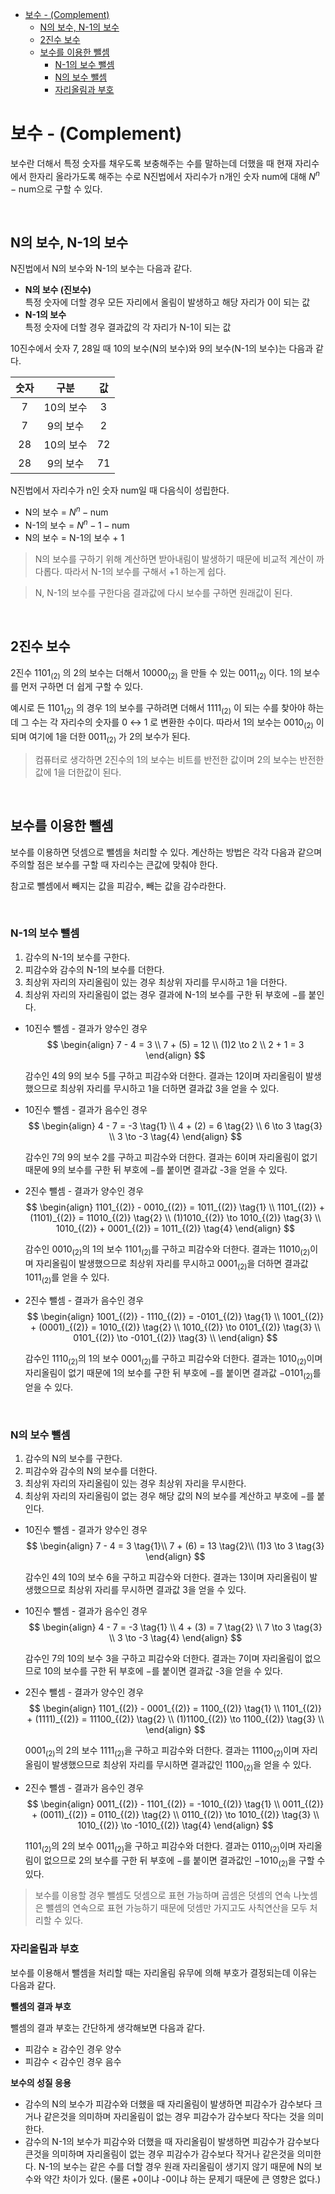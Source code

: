 - [보수 - (Complement)](#보수---complement)
  - [N의 보수, N-1의 보수](#n의-보수-n-1의-보수)
  - [2진수 보수](#2진수-보수)
  - [보수를 이용한 뺄셈](#보수를-이용한-뺄셈)
    - [N-1의 보수 뺄셈](#n-1의-보수-뺄셈)
    - [N의 보수 뺄셈](#n의-보수-뺄셈)
    - [자리올림과 부호](#자리올림과-부호)

# 보수 - (Complement)

보수란 더해서 특정 숫자를 채우도록 보충해주는 수를 말하는데 더했을 때 현재 자리수에서 한자리 올라가도록 해주는 수로 N진법에서 자리수가 n개인 숫자 num에 대해 $N^n - \text{num}$으로 구할 수 있다.

<br>

## N의 보수, N-1의 보수

N진법에서 N의 보수와 N-1의 보수는 다음과 같다.

* **N의 보수 (진보수)**  
    특정 숫자에 더할 경우 모든 자리에서 올림이 발생하고 해당 자리가 0이 되는 값
* **N-1의 보수**  
    특정 숫자에 더할 경우 결과값의 각 자리가 N-1이 되는 값

10진수에서 숫자 7, 28일 때 10의 보수(N의 보수)와  9의 보수(N-1의 보수)는 다음과 같다.

| 숫자  |   구분    |  값   |
| :---: | :-------: | :---: |
|   7   | 10의 보수 |   3   |
|   7   | 9의 보수  |   2   |
|  28   | 10의 보수 |  72   |
|  28   | 9의 보수  |  71   |


N진법에서 자리수가 n인 숫자 num일 때 다음식이 성립한다.

- N의 보수 = $N^n - \text{num}$
- N-1의 보수 = $N^n - 1 - \text{num}$
- N의 보수 = N-1의 보수 + 1

> N의 보수를 구하기 위해 계산하면 받아내림이 발생하기 때문에 비교적 계산이 까다롭다. 따라서 N-1의 보수를 구해서 +1 하는게 쉽다.

> N, N-1의 보수를 구한다음 결과값에 다시 보수를 구하면 원래값이 된다.

<br>

## 2진수 보수

2진수 $1101_{(2)}$ 의 2의 보수는 더해서 $10000_{(2)}$ 을 만들 수 있는 $0011_{(2)}$ 이다. 1의 보수를 먼저 구하면 더 쉽게 구할 수 있다.

예시로 든 $1101_{(2)}$ 의 경우 1의 보수를 구하려면 더해서 $1111_{(2)}$ 이 되는 수를 찾아야 하는데 그 수는 각 자리수의 숫자를 0 ↔ 1 로 변환한 수이다. 따라서 1의 보수는 $0010_{(2)}$ 이 되며 여기에 1을 더한 $0011_{(2)}$ 가 2의 보수가 된다.

> 컴퓨터로 생각하면 2진수의 1의 보수는 비트를 반전한 값이며 2의 보수는 반전한 값에 1을 더한값이 된다.

<br>

## 보수를 이용한 뺄셈

보수를 이용하면 덧셈으로 뺄셈을 처리할 수 있다. 계산하는 방법은 각각 다음과 같으며 주의할 점은 보수를 구할 때 자리수는 큰값에 맞춰야 한다.

참고로 뺄셈에서 빼지는 값을 피감수, 빼는 값을 감수라한다.

<br>

### N-1의 보수 뺄셈

1. 감수의 N-1의 보수를 구한다.
2. 피감수와 감수의 N-1의 보수를 더한다.
3. 최상위 자리의 자리올림이 있는 경우 최상위 자리를 무시하고 1을 더한다.
4. 최상위 자리의 자리올림이 없는 경우 결과에 N-1의 보수를 구한 뒤 부호에 $-$를 붙인다.

* 10진수 뺄셈 - 결과가 양수인 경우  
    $$
    \begin{align}
    7 - 4 = 3 \\
    7 + (5) = 12 \\
    (1)2 \to 2 \\
    2 + 1 = 3
    \end{align}
    $$

    감수인 4의 9의 보수 5를 구하고 피감수와 더한다. 결과는 12이며 자리올림이 발생했으므로 최상위 자리를 무시하고 1을 더하면 결과값 3을 얻을 수 있다.

* 10진수 뺄셈 - 결과가 음수인 경우
    $$
    \begin{align}
    4 - 7 = -3 \tag{1} \\
    4 + (2) = 6 \tag{2} \\
    6 \to 3 \tag{3} \\
    3 \to -3 \tag{4}
    \end{align}
    $$
    
    감수인 7의 9의 보수 2를 구하고 피감수와 더한다. 결과는 6이며 자리올림이 없기 때문에 9의 보수를 구한 뒤 부호에 $-$를 붙이면 결과값 -3을 얻을 수 있다.

* 2진수 뺄셈 - 결과가 양수인 경우
    $$
    \begin{align}
    1101_{(2)} - 0010_{(2)} = 1011_{(2)} \tag{1} \\
    1101_{(2)} + (1101)_{(2)} = 11010_{(2)} \tag{2} \\
    (1)1010_{(2)} \to 1010_{(2)} \tag{3} \\
    1010_{(2)} + 0001_{(2)} = 1011_{(2)} \tag{4}
    \end{align}
    $$

    감수인 $0010_{(2)}$의 1의 보수 $1101_{(2)}$를 구하고 피감수와 더한다. 결과는 $11010_{(2)}$이며 자리올림이 발생했으므로 최상위 자리를 무시하고 $0001_{(2)}$을 더하면 결과값 $1011_{(2)}$를 얻을 수 있다.

* 2진수 뺄셈 - 결과가 음수인 경우
    $$
    \begin{align}
    1001_{(2)} - 1110_{(2)} = -0101_{(2)} \tag{1} \\
    1001_{(2)} + (0001)_{(2)} = 1010_{(2)} \tag{2} \\
    1010_{(2)} \to 0101_{(2)} \tag{3} \\
    0101_{(2)} \to -0101_{(2)} \tag{3} \\
    \end{align}
    $$

    감수인 $1110_{(2)}$의 1의 보수 $0001_{(2)}$를 구하고 피감수와 더한다. 결과는 $1010_{(2)}$이며 자리올림이 없기 때문에 1의 보수를 구한 뒤 부호에 $-$를 붙이면 결과값 $-0101_{(2)}$를 얻을 수 있다.

<br>

### N의 보수 뺄셈

1. 감수의 N의 보수를 구한다.
2. 피감수와 감수의 N의 보수를 더한다.
3. 최상위 자리의 자리올림이 있는 경우 최상위 자리을 무시한다.
4. 최상위 자리의 자리올림이 없는 경우 해당 값의 N의 보수를 계산하고 부호에 $-$를 붙인다.

- 10진수 뺄셈 - 결과가 양수인 경우  
  $$
  \begin{align}
  7 - 4 = 3 \tag{1}\\
  7 + (6) = 13 \tag{2}\\
  (1)3 \to 3 \tag{3} 
  \end{align}
  $$

  감수인 4의 10의 보수 6을 구하고 피감수와 더한다. 결과는 13이며 자리올림이 발생했으므로 최상위 자리를 무시하면 결과값 3을 얻을 수 있다.

- 10진수 뺄셈 - 결과가 음수인 경우  
  $$ 
  \begin{align}
  4 - 7 = -3 \tag{1} \\
  4 + (3) = 7 \tag{2} \\
  7 \to 3 \tag{3} \\ 
  3 \to -3 \tag{4}
  \end{align}
  $$

  감수인 7의 10의 보수 3을 구하고 피감수와 더한다. 결과는 7이며 자리올림이 없으므로 10의 보수를 구한 뒤 부호에 $-$를 붙이면 결과값 -3을 얻을 수 있다.
  
- 2진수 뺄셈 - 결과가 양수인 경우  
  $$
  \begin{align}
  1101_{(2)} - 0001_{(2)} = 1100_{(2)} \tag{1} \\
  1101_{(2)} + (1111)_{(2)} = 11100_{(2)} \tag{2} \\
  (1)1100_{(2)} \to 1100_{(2)} \tag{3} \\
  \end{align}
  $$

  $0001_{(2)}$의 2의 보수 $1111_{(2)}$을 구하고 피감수와 더한다. 결과는 $11100_{(2)}$이며 자리올림이 발생했으므로 최상위 자리를 무시하면 결과값인 $1100_{(2)}$을 얻을 수 있다.

- 2진수 뺄셈 - 결과가 음수인 경우  
  $$
  \begin{align}
  0011_{(2)} - 1101_{(2)} = -1010_{(2)} \tag{1} \\
  0011_{(2)} + (0011)_{(2)} = 0110_{(2)} \tag{2} \\
  0110_{(2)} \to 1010_{(2)} \tag{3} \\
  1010_{(2)} \to -1010_{(2)} \tag{4}
  \end{align}
  $$

  $1101_{(2)}$의 2의 보수 $0011_{(2)}$을 구하고 피감수와 더한다. 결과는 $0110_{(2)}$이며 자리올림이 없으므로 2의 보수를 구한 뒤 부호에 $-$를 붙이면 결과값인 $-1010_{(2)}$을 구할 수 있다.

> 보수를 이용할 경우 뺄셈도 덧셈으로 표현 가능하며 곱셈은 덧셈의 연속 나눗셈은 뺄셈의 연속으로 표현 가능하기 때문에 덧셈만 
가지고도 사칙연산을 모두 처리할 수 있다.

### 자리올림과 부호

보수를 이용해서 뺄셈을 처리할 때는 자리올림 유무에 의해 부호가 결정되는데 이유는 다음과 같다.

**뺄셈의 결과 부호**

뺄셈의 결과 부호는 간단하게 생각해보면 다음과 같다.

* 피감수 $\ge$ 감수인 경우 양수
* 피감수 $<$ 감수인 경우 음수

**보수의 성질 응용**

* 감수의 N의 보수가 피감수와 더했을 때 자리올림이 발생하면 피감수가 감수보다 크거나 같은것을 의미하며 자리올림이 없는 경우 피감수가 감수보다 작다는 것을 의미한다.
* 감수의 N-1의 보수가 피감수와 더했을 때 자리올림이 발생하면 피감수가 감수보다 큰것을 의미하며 자리올림이 없는 경우 피감수가 감수보다 작거나 같은것을 의미한다. N-1의 보수는 같은 수를 더할 경우 원래 자리올림이 생기지 않기 때문에 N의 보수와 약간 차이가 있다. (물론 +0이냐 -0이냐 하는 문제기 때문에 큰 영향은 없다.)